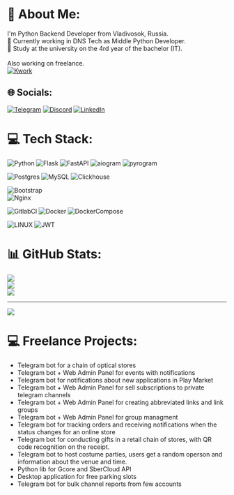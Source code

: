 # 💫 About Me:
I'm Python Backend Developer from Vladivosok, Russia.<br>
🔭 Currently working in DNS Tech as Middle Python Developer.<br>
💬 Study at the university on the 4rd year of the bachelor (IT).<br>
<br>
Also working on freelance.<br>
[![Kwork](https://img.shields.io/badge/kwork-green)](https://kwork.ru/user/invoker322sf)

## 🌐 Socials:
[![Telegram](https://img.shields.io/badge/Telegram-blue?logo=telegram)](https://t.me/mazikeensix)
[![Discord](https://img.shields.io/badge/Discord-%237289DA.svg?logo=discord&logoColor=white)](https://discord.gg/Mazikeen#0478) [![LinkedIn](https://img.shields.io/badge/LinkedIn-%230077B5.svg?logo=linkedin&logoColor=white)](https://linkedin.com/in/vladimir-kulkov-93154b21a) 

# 💻 Tech Stack:
![Python](https://img.shields.io/badge/python-3670A0?style=flat&logo=python&logoColor=ffdd54) ![Flask](https://img.shields.io/badge/flask-%23000.svg?style=flat&logo=flask&logoColor=white) ![FastAPI](https://img.shields.io/badge/FastAPI-005571?style=flat&logo=fastapi) ![aiogram](https://img.shields.io/badge/aiogram-blue?logo=telegram) ![pyrogram](https://img.shields.io/badge/pyrogram-orange?logo=telegram)



![Postgres](https://img.shields.io/badge/postgres-%23316192.svg?style=flat&logo=postgresql&logoColor=white) ![MySQL](https://img.shields.io/badge/mysql-%23316192.svg?style=flat&logo=mysql&logoColor=white)
 ![Clickhouse](https://img.shields.io/badge/clickhouse-fff.svg?style=flat&logo=Clickhouse&labelColor=white&color=white)

![Bootstrap](https://img.shields.io/badge/bootstrap-%23563D7C.svg?style=flat&logo=bootstrap&logoColor=white)  
![Nginx](https://img.shields.io/badge/nginx-%23009639.svg?style=flat&logo=nginx&logoColor=white)

![GitlabCI](https://img.shields.io/badge/Gitlab-ci-0.svg?style=flat&logo=Gitlab&logoColor=orange&labelColor=white&color=orange) ![Docker](https://img.shields.io/badge/docker-fff.svg?style=flat&logo=Docker&logoColor=blue&labelColor=white&color=blue) ![DockerCompose](https://img.shields.io/badge/docker-compose-0.svg?style=flat&logo=docker-compose&logoColor=blue&labelColor=white&color=blue)


![LINUX](https://img.shields.io/badge/Linux-FCC624?style=flat&logo=linux&logoColor=black) 
![JWT](https://img.shields.io/badge/JWT-black?style=flat&logo=JSON%20web%20tokens)
# 📊 GitHub Stats:
![](https://github-readme-stats.vercel.app/api?username=Maze21127&theme=vue-dark&hide_border=false&include_all_commits=true&count_private=true)<br/>
![](https://github-readme-streak-stats.herokuapp.com/?user=Maze21127&theme=vue-dark&hide_border=false)<br/>
![](https://github-readme-stats.vercel.app/api/top-langs/?username=Maze21127&theme=vue-dark&hide_border=false&include_all_commits=true&count_private=true&layout=compact)

---
[![](https://visitcount.itsvg.in/api?id=Maze21127&icon=2&color=8)](https://visitcount.itsvg.in)

# 💻 Freelance Projects:
- Telegram bot for a chain of optical stores
- Telegram bot + Web Admin Panel for events with notifications
- Telegram bot for notifications about new applications in Play Market
- Telegram bot + Web Admin Panel for sell subscriptions to private telegram channels
- Telegram bot + Web Admin Panel for creating abbreviated links and link groups
- Telegram bot + Web Admin Panel for group managment
- Telegram bot for tracking orders and receiving notifications when the status changes for an online store
- Telegram bot for conducting gifts in a retail chain of stores, with QR code recognition on the receipt.
- Telegram bot to host costume parties, users get a random operson and information about the venue and time.
- Python lib for Gcore and SberCloud API
- Desktop application for free parking slots
- Telegram bot for bulk channel reports from few accounts
